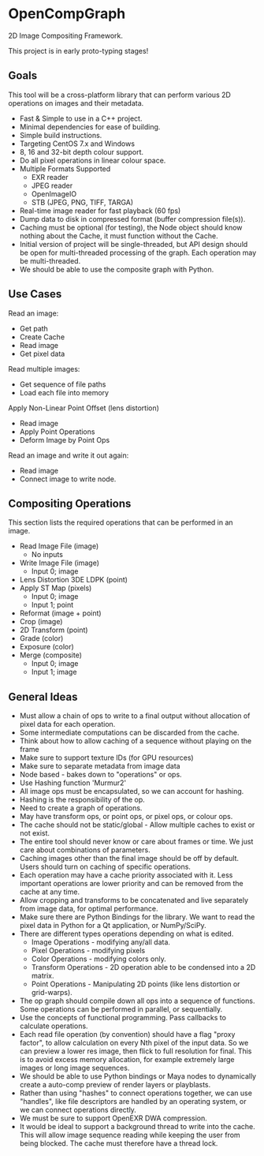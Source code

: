 # OpenCompGraph
2D Image Compositing Framework.

This project is in early proto-typing stages!

## Goals

This tool will be a cross-platform library that can perform various 2D
operations on images and their metadata.

- Fast & Simple to use in a C++ project.
- Minimal dependencies for ease of building.
- Simple build instructions.
- Targeting CentOS 7.x and Windows
- 8, 16 and 32-bit depth colour support.
- Do all pixel operations in linear colour space.
- Multiple Formats Supported
  - EXR reader
  - JPEG reader
  - OpenImageIO
  - STB (JPEG, PNG, TIFF, TARGA)
- Real-time image reader for fast playback (60 fps)
- Dump data to disk in compressed format (buffer compression file(s)).
- Caching must be optional (for testing), the Node object should
  know nothing about the Cache, it must function without the Cache.
- Initial version of project will be single-threaded, but API design
  should be open for multi-threaded processing of the graph. Each
  operation may be multi-threaded.
- We should be able to use the composite graph with Python.


## Use Cases

Read an image:
- Get path
- Create Cache
- Read image
- Get pixel data

Read multiple images:
- Get sequence of file paths
- Load each file into memory

Apply Non-Linear Point Offset (lens distortion)
- Read image
- Apply Point Operations
- Deform Image by Point Ops

Read an image and write it out again:
- Read image
- Connect image to write node.

## Compositing Operations

This section lists the required operations that can be performed in an
image.

- Read Image File (image)
   - No inputs
- Write Image File (image)
  - Input 0; image
- Lens Distortion 3DE LDPK (point)
- Apply ST Map (pixels) 
  - Input 0; image
  - Input 1; point
- Reformat (image + point)
- Crop (image)
- 2D Transform (point)
- Grade (color)
- Exposure (color)
- Merge (composite)
  - Input 0; image
  - Input 1; image

## General Ideas

- Must allow a chain of ops to write to a final output without
  allocation of pixel data for each operation.
- Some intermediate computations can be discarded from the cache.
- Think about how to allow caching of a sequence without playing on the frame 
- Make sure to support texture IDs (for GPU resources)
- Make sure to separate metadata from image data
- Node based - bakes down to "operations" or ops.
- Use Hashing function 'Murmur2'
- All image ops must be encapsulated, so we can account for hashing.
- Hashing is the responsibility of the op.
- Need to create a graph of operations.
- May have transform ops, or point ops, or pixel ops, or colour ops.
- The cache should not be static/global - Allow multiple caches to
  exist or not exist.
- The entire tool should never know or care about frames or time. We
  just care about combinations of parameters.
- Caching images other than the final image should be off by
  default. Users should turn on caching of specific operations.
- Each operation may have a cache priority associated with it. Less
  important operations are lower priority and can be removed from the
  cache at any time.
- Allow cropping and transforms to be concatenated and live separately
  from image data, for optimal performance.
- Make sure there are Python Bindings for the library. We want to read
  the pixel data in Python for a Qt application, or NumPy/SciPy.
- There are different types operations depending on what is edited.
  - Image Operations - modifying any/all data.
  - Pixel Operations - modifying pixels
  - Color Operations - modifying colors only.
  - Transform Operations - 2D operation able to be condensed into a 2D matrix.
  - Point Operations - Manipulating 2D points (like lens distortion or grid-warps).
- The op graph should compile down all ops into a sequence of
  functions. Some operations can be performed in parallel, or
  sequentially.
- Use the concepts of functional programming. Pass callbacks to
  calculate operations.
- Each read file operation (by convention) should have a flag "proxy
  factor", to allow calculation on every Nth pixel of the input
  data. So we can preview a lower res image, then flick to full
  resolution for final. This is to avoid excess memory allocation, for
  example extremely large images or long image sequences.
- We should be able to use Python bindings or Maya nodes to
  dynamically create a auto-comp preview of render layers or
  playblasts.
- Rather than using "hashes" to connect operations together, we can
  use "handles", like file descriptors are handled by an operating
  system, or we can connect operations directly.
- We must be sure to support OpenEXR DWA compression.
- It would be ideal to support a background thread to write into the
  cache. This will allow image sequence reading while keeping the user
  from being blocked. The cache must therefore have a thread lock.

